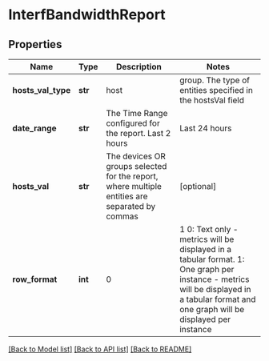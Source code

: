 # InterfBandwidthReport

## Properties
Name | Type | Description | Notes
------------ | ------------- | ------------- | -------------
**hosts_val_type** | **str** | host | group. The type of entities specified in the hostsVal field | [optional] 
**date_range** | **str** | The Time Range configured for the report. Last 2 hours | Last 24 hours | Last calendar day | Last 7 days | Last 14 days | Last 30 days | Last calendar month | Last 365 days | Any custom date range in this format: YYYY-MM-dd hh:mm TO YYYY-MM-dd hh:mm | [optional] 
**hosts_val** | **str** | The devices OR groups selected for the report, where multiple entities are separated by commas | [optional] 
**row_format** | **int** | 0 | 1 0: Text only - metrics will be displayed in a tabular format. 1: One graph per instance - metrics will be displayed in a tabular format and one graph will be displayed per instance | [optional] 

[[Back to Model list]](../README.md#documentation-for-models) [[Back to API list]](../README.md#documentation-for-api-endpoints) [[Back to README]](../README.md)


